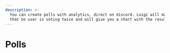 ```yaml
---
description: >-
  You can create polls with analytics, direct on discord. Luigi will make sure
  that no user is voting twice and will give you a chart with the result.
---
```


# Polls

